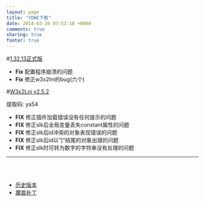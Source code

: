 ```yaml
---
layout: page
title: "YDWE下载"
date: 2014-03-26 07:53:18 +0000
comments: true
sharing: true
footer: true
---
```



#[1.32.13正式版](https://pan.baidu.com/s/13StT9NilsiuuKV-W8WcGDA)

* **Fix** 配置程序崩溃的问题
* **Fix** 修正w3x2lni的bug(六个)

#[W3x2Lni v2.5.2](https://pan.baidu.com/s/1Fdr-rTZXWUQVMOIV1hS50Q)

提取码: ya54

* **FIX** 修正插件加载错误没有任何提示的问题
* **FIX** 修正slk后全局变量丢失constant属性的问题
* **FIX** 修正slk后id冲突的对象表现错误的问题
* **FIX** 修正slk后id以“]”结尾的对象出错的问题
* **FIX** 修正slk时可转为数字的字符串没有处理的问题

---

<br><br>

* [历史版本](http://pan.baidu.com/share/link?shareid=401650&uk=3389291567)
* [魔兽补丁](http://pan.baidu.com/share/link?shareid=401621&uk=3389291567)

